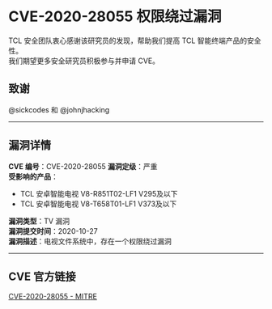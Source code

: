 # CVE-2020-28055 权限绕过漏洞

TCL 安全团队衷心感谢该研究员的发现，帮助我们提高 TCL 智能终端产品的安全性。  
我们期望更多安全研究员积极参与并申请 CVE。

**致谢**
---
@sickcodes 和 @johnjhacking

---

## 漏洞详情

**CVE 编号**：CVE-2020-28055
**漏洞定级**：严重  
**受影响的产品**：  
- TCL 安卓智能电视 V8-R851T02-LF1 V295及以下  
- TCL 安卓智能电视 V8-T658T01-LF1 V373及以下  

**漏洞类型**：TV 漏洞  
**漏洞提交时间**：2020-10-27  
**漏洞描述**：电视文件系统中，存在一个权限绕过漏洞 

---

## CVE 官方链接

[CVE-2020-28055 - MITRE](https://cve.mitre.org/cgi-bin/cvename.cgi?name=CVE-2020-28055)

